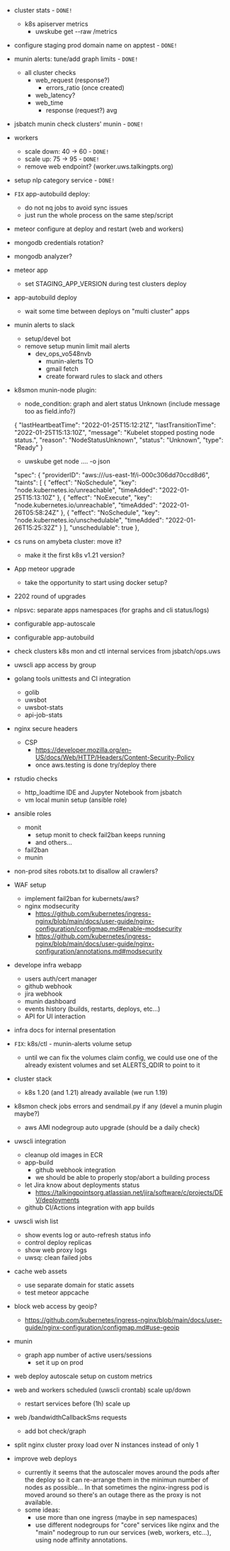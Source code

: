 * cluster stats - `DONE!`
    * k8s apiserver metrics
        * uwskube get --raw /metrics

* configure staging prod domain name on apptest - `DONE!`

* munin alerts: tune/add graph limits - `DONE!`
    * all cluster checks
        * web_request (response?)
            * errors_ratio (once created)
        * web_latency?
        * web_time
            * response (request?) avg

* jsbatch munin check clusters' munin - `DONE!`

* workers
    * scale down: 40 -> 60 - `DONE!`
    * scale up: 75 -> 95 - `DONE!`
    * remove web endpoint? (worker.uws.talkingpts.org)

* setup nlp category service - `DONE!`

* `FIX` app-autobuild deploy:
    * do not nq jobs to avoid sync issues
    * just run the whole process on the same step/script

* meteor configure at deploy and restart (web and workers)

* mongodb credentials rotation?

* mongodb analyzer?

* meteor app
    * set STAGING_APP_VERSION during test clusters deploy

* app-autobuild deploy
    * wait some time between deploys on "multi cluster" apps

* munin alerts to slack
    * setup/devel bot
    * remove setup munin limit mail alerts
        * dev_ops_vo548nvb
            * munin-alerts TO
            * gmail fetch
            * create forward rules to slack and others

* k8smon munin-node plugin:
    * node_condition: graph and alert status Unknown (include message too as field.info?)

    {
        "lastHeartbeatTime": "2022-01-25T15:12:21Z",
        "lastTransitionTime": "2022-01-25T15:13:10Z",
        "message": "Kubelet stopped posting node status.",
        "reason": "NodeStatusUnknown",
        "status": "Unknown",
        "type": "Ready"
    }

    * uwskube get node .... -o json

    "spec": {
        "providerID": "aws:///us-east-1f/i-000c306dd70ccd8d6",
        "taints": [
            {
                "effect": "NoSchedule",
                "key": "node.kubernetes.io/unreachable",
                "timeAdded": "2022-01-25T15:13:10Z"
            },
            {
                "effect": "NoExecute",
                "key": "node.kubernetes.io/unreachable",
                "timeAdded": "2022-01-26T05:58:24Z"
            },
            {
                "effect": "NoSchedule",
                "key": "node.kubernetes.io/unschedulable",
                "timeAdded": "2022-01-26T15:25:32Z"
            }
        ],
        "unschedulable": true
    },

* cs runs on amybeta cluster: move it?
    * make it the first k8s v1.21 version?

* App meteor upgrade
    * take the opportunity to start using docker setup?

* 2202 round of upgrades

* nlpsvc: separate apps namespaces (for graphs and cli status/logs)

* configurable app-autoscale

* configurable app-autobuild

* check clusters k8s mon and ctl internal services from jsbatch/ops.uws

* uwscli app access by group

* golang tools unittests and CI integration
    * golib
    * uwsbot
    * uwsbot-stats
    * api-job-stats

* nginx secure headers
    * CSP
        * https://developer.mozilla.org/en-US/docs/Web/HTTP/Headers/Content-Security-Policy
        * once aws.testing is done try/deploy there

* rstudio checks
    * http_loadtime IDE and Jupyter Notebook from jsbatch
    * vm local munin setup (ansible role)

* ansible roles
    * monit
        * setup monit to check fail2ban keeps running
        * and others...
    * fail2ban
    * munin

* non-prod sites robots.txt to disallow all crawlers?

* WAF setup
    * implement fail2ban for kubernets/aws?
    * nginx modsecurity
        * https://github.com/kubernetes/ingress-nginx/blob/main/docs/user-guide/nginx-configuration/configmap.md#enable-modsecurity
        * https://github.com/kubernetes/ingress-nginx/blob/main/docs/user-guide/nginx-configuration/annotations.md#modsecurity

* develope infra webapp
    * users auth/cert manager
    * github webhook
    * jira webhook
    * munin dashboard
    * events history (builds, restarts, deploys, etc...)
    * API for UI interaction

* infra docs for internal presentation

* `FIX`: k8s/ctl - munin-alerts volume setup
    * until we can fix the volumes claim config, we could use one of the already existent volumes and set ALERTS_QDIR to point to it

* cluster stack
    * k8s 1.20 (and 1.21) already available (we run 1.19)

* k8smon check jobs errors and sendmail.py if any (devel a munin plugin maybe?)
    * aws AMI nodegroup auto upgrade (should be a daily check)

* uwscli integration
    * cleanup old images in ECR
    * app-build
        * github webhook integration
        * we should be able to properly stop/abort a building process
    * let Jira know about deployments status
        * https://talkingpointsorg.atlassian.net/jira/software/c/projects/DEV/deployments
    * github CI/Actions integration with app builds

* uwscli wish list
    * show events log or auto-refresh status info
    * control deploy replicas
    * show web proxy logs
    * uwsq: clean failed jobs

* cache web assets
    * use separate domain for static assets
    * test meteor appcache

* block web access by geoip?
    * https://github.com/kubernetes/ingress-nginx/blob/main/docs/user-guide/nginx-configuration/configmap.md#use-geoip

* munin
    * graph app number of active users/sessions
        * set it up on prod

* web deploy autoscale setup on custom metrics

* web and workers scheduled (uwscli crontab) scale up/down
    * restart services before (1h) scale up

* web /bandwidthCallbackSms requests
    * add bot check/graph

* split nginx cluster proxy load over N instances instead of only 1

* improve web deploys
    * currently it seems that the autoscaler moves around the pods after the deploy so it can re-arrange them in the minimun number of nodes as possible... In that sometimes the nginx-ingress pod is moved around so there's an outage there as the proxy is not available.
    * some ideas:
        * use more than one ingress (maybe in sep namespaces)
        * use different nodegroups for "core" services like nginx and the "main" nodegroup to run our services (web, workers, etc...), using node affinity annotations.

